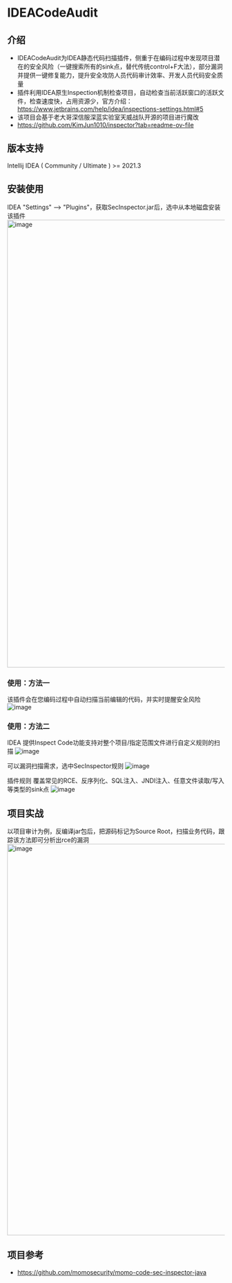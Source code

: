 # IDEACodeAudit  
## 介绍
- IDEACodeAudit为IDEA静态代码扫描插件，侧重于在编码过程中发现项目潜在的安全风险（一键搜索所有的sink点，替代传统control+F大法），部分漏洞并提供一键修复能力，提升安全攻防人员代码审计效率、开发人员代码安全质量
- 插件利用IDEA原生Inspection机制检查项目，自动检查当前活跃窗口的活跃文件，检查速度快，占用资源少，官方介绍：https://www.jetbrains.com/help/idea/inspections-settings.html#5
- 该项目会基于老大哥深信服深蓝实验室天威战队开源的项目进行魔改
- https://github.com/KimJun1010/inspector?tab=readme-ov-file

## 版本支持  
Intellij IDEA ( Community / Ultimate ) >= 2021.3  


## 安装使用  
IDEA "Settings" --> "Plugins"，获取SecInspector.jar后，选中从本地磁盘安装该插件  
<img width="1035" alt="image" src="https://github.com/KimJun1010/inspector/assets/49397311/23d1e611-0bca-4e1e-abca-c6c8bdead910">


### 使用：方法一
该插件会在您编码过程中自动扫描当前编辑的代码，并实时提醒安全风险
![image](https://github.com/KimJun1010/inspector/assets/49397311/d3400947-c32f-4ca9-84ff-9254f6c4e042)


### 使用：方法二
IDEA 提供Inspect Code功能支持对整个项目/指定范围文件进行自定义规则的扫描
![image](https://github.com/KimJun1010/inspector/assets/49397311/e2f5b2b7-9eba-4e0d-938a-50a90492d9e7)

可以漏洞扫描需求，选中SecInspector规则
![image](https://github.com/KimJun1010/inspector/assets/49397311/0405b8f7-5fcc-4d5f-9fc6-99d1b295730a)

插件规则
覆盖常见的RCE、反序列化、SQL注入、JNDI注入、任意文件读取/写入等类型的sink点
![image](https://github.com/KimJun1010/inspector/assets/49397311/9db30d24-9c0e-4fd8-a572-e8e766b9f936)


## 项目实战
以项目审计为例，反编译jar包后，把源码标记为Source Root，扫描业务代码，跟踪该方法即可分析出rce的漏洞
<img width="905" alt="image" src="https://github.com/KimJun1010/inspector/assets/49397311/c8884a34-4d5d-4da4-a762-1d18e19fffee">


## 项目参考
- https://github.com/momosecurity/momo-code-sec-inspector-java
